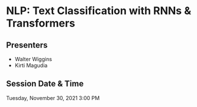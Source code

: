 # NLP: Text Classification with RNNs & Transformers

## Presenters
- Walter Wiggins
- Kirti Magudia

## Session Date & Time
Tuesday, November 30, 2021
3:00 PM